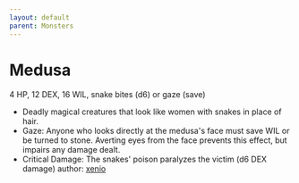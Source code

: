 ```yaml
---
layout: default
parent: Monsters
---
```

# Medusa
4 HP, 12 DEX, 16 WIL, snake bites (d6) or gaze (save)
- Deadly magical creatures that look like women with snakes in place of hair.
- Gaze: Anyone who looks directly at the medusa's face must save WIL or be turned to stone. Averting eyes from the face prevents this effect, but impairs any damage dealt. 
- Critical Damage: The snakes' poison paralyzes the victim (d6 DEX damage)
author: [xenio](https://xenioinabottle.blogspot.com)
